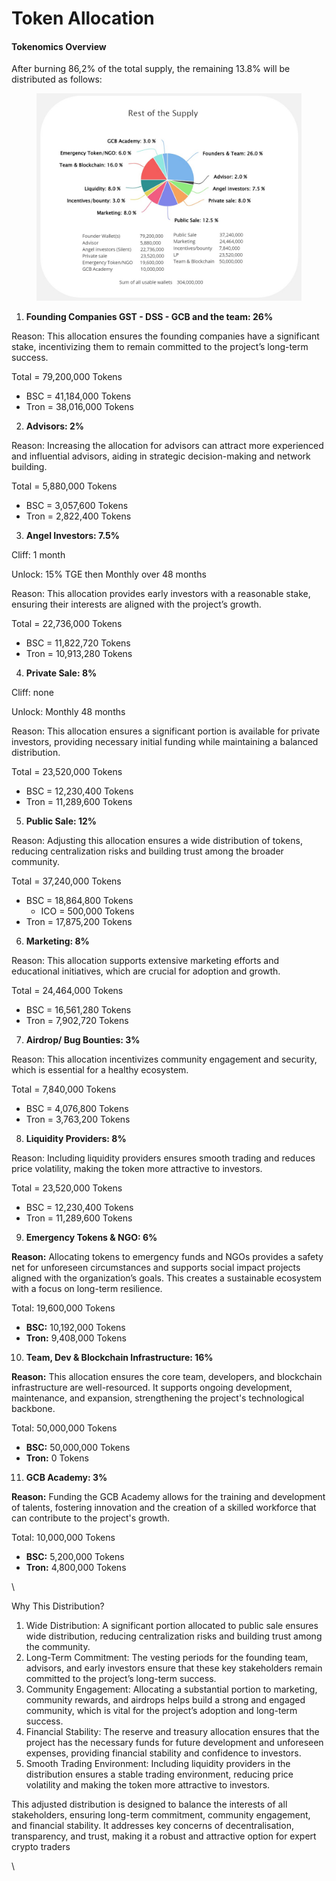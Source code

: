 # Token Allocation

#### Tokenomics Overview

After burning 86,2% of the total supply, the remaining 13.8% will be distributed as follows:

<figure><img src="../.gitbook/assets/Pie Chart Template (1).jpg" alt=""><figcaption></figcaption></figure>

1. **Founding Companies GST - DSS - GCB and the team: 26%**

Reason: This allocation ensures the founding companies have a significant stake, incentivizing them to remain committed to the project’s long-term success.

Total = 79,200,000 Tokens

* BSC = 41,184,000 Tokens
* Tron = 38,016,000 Tokens

2. **Advisors: 2%**

Reason: Increasing the allocation for advisors can attract more experienced and influential advisors, aiding in strategic decision-making and network building.

Total = 5,880,000 Tokens

* BSC = 3,057,600 Tokens
* Tron = 2,822,400 Tokens

3. **Angel Investors: 7.5%**

Cliff: 1 month

Unlock: 15% TGE then Monthly over 48 months

Reason: This allocation provides early investors with a reasonable stake, ensuring their interests are aligned with the project’s growth.

Total = 22,736,000 Tokens

* BSC = 11,822,720 Tokens
* Tron = 10,913,280 Tokens

4. **Private Sale: 8%**

Cliff: none

Unlock: Monthly 48 months

Reason: This allocation ensures a significant portion is available for private investors, providing necessary initial funding while maintaining a balanced distribution.

Total = 23,520,000 Tokens

* BSC = 12,230,400 Tokens
* Tron = 11,289,600 Tokens

5. **Public Sale: 12%**

Reason: Adjusting this allocation ensures a wide distribution of tokens, reducing centralization risks and building trust among the broader community.

Total = 37,240,000 Tokens

* BSC = 18,864,800 Tokens
  * ICO = 500,000 Tokens
* Tron = 17,875,200 Tokens

6. **Marketing: 8%**

Reason: This allocation supports extensive marketing efforts and educational initiatives, which are crucial for adoption and growth.

Total = 24,464,000 Tokens

* BSC = 16,561,280 Tokens
* Tron = 7,902,720 Tokens

7. **Airdrop/ Bug Bounties: 3%**

Reason: This allocation incentivizes community engagement and security, which is essential for a healthy ecosystem.

Total = 7,840,000 Tokens

* BSC = 4,076,800 Tokens
* Tron = 3,763,200 Tokens

8. **Liquidity Providers: 8%**

Reason: Including liquidity providers ensures smooth trading and reduces price volatility, making the token more attractive to investors.

Total = 23,520,000 Tokens

* BSC = 12,230,400 Tokens
* Tron = 11,289,600 Tokens

9. **Emergency Tokens & NGO: 6%**

**Reason:** Allocating tokens to emergency funds and NGOs provides a safety net for unforeseen circumstances and supports social impact projects aligned with the organization’s goals. This creates a sustainable ecosystem with a focus on long-term resilience.

Total: 19,600,000 Tokens

* **BSC:** 10,192,000 Tokens
* **Tron:** 9,408,000 Tokens

10. **Team, Dev & Blockchain Infrastructure: 16%**

**Reason:** This allocation ensures the core team, developers, and blockchain infrastructure are well-resourced. It supports ongoing development, maintenance, and expansion, strengthening the project's technological backbone.

Total: 50,000,000 Tokens

* **BSC:** 50,000,000 Tokens
* **Tron:** 0 Tokens

11. **GCB Academy: 3%**

**Reason:** Funding the GCB Academy allows for the training and development of talents, fostering innovation and the creation of a skilled workforce that can contribute to the project's growth.

Total: 10,000,000 Tokens

* **BSC:** 5,200,000 Tokens
* **Tron:** 4,800,000 Tokens

\


Why This Distribution?

1. Wide Distribution: A significant portion allocated to public sale ensures wide distribution, reducing centralization risks and building trust among the community.
2. Long-Term Commitment: The vesting periods for the founding team, advisors, and early investors ensure that these key stakeholders remain committed to the project’s long-term success.
3. Community Engagement: Allocating a substantial portion to marketing, community rewards, and airdrops helps build a strong and engaged community, which is vital for the project’s adoption and long-term success.
4. Financial Stability: The reserve and treasury allocation ensures that the project has the necessary funds for future development and unforeseen expenses, providing financial stability and confidence to investors.
5. Smooth Trading Environment: Including liquidity providers in the distribution ensures a stable trading environment, reducing price volatility and making the token more attractive to investors.

This adjusted distribution is designed to balance the interests of all stakeholders, ensuring long-term commitment, community engagement, and financial stability. It addresses key concerns of decentralisation, transparency, and trust, making it a robust and attractive option for expert crypto traders

\
